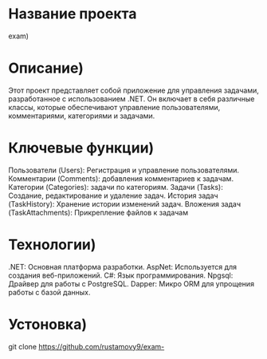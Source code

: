 # Название проекта
exam)

# Описание)
Этот проект представляет собой приложение для управления задачами, разработанное с использованием .NET. Он включает в себя различные классы, которые обеспечивают управление пользователями, комментариями, категориями и задачами.

# Ключевые функции)
Пользователи (Users): Регистрация и управление пользователями.
Комментарии (Comments): добавления комментариев к задачам.
Категории (Categories): задачи по категориям.
Задачи (Tasks): Создание, редактирование и удаление задач.
История задач (TaskHistory): Хранение истории изменений задач.
Вложения задач (TaskAttachments): Прикрепление файлов к задачам

# Технологии)
.NET: Основная платформа разработки.
AspNet: Используется для создания веб-приложений.
C#: Язык программирования.
Npgsql: Драйвер для работы с PostgreSQL.
Dapper: Микро ORM для упрощения работы с базой данных.

# Устоновка)
git clone https://github.com/rustamovy9/exam-